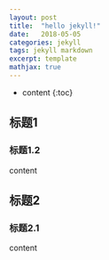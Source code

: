 ```yaml
---
layout: post
title:  "hello jekyll!"
date:   2018-05-05
categories: jekyll
tags: jekyll markdown
excerpt: template
mathjax: true
---
```


* content
{:toc}

## 标题1

### 标题1.2

content

## 标题2

### 标题2.1

content